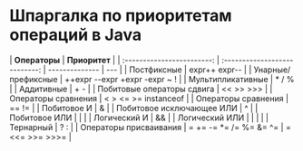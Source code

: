 # **Шпаргалка по приоритетам операций в Java**

|       **Операторы**        |         **Приоритет**         |
| :------------------------: | :---------------------------: | -------------- | --- |
|        Постфиксные         |         expr++ expr--         |
|     Унарные/префиксные     | ++expr --expr +expr -expr ~ ! |
|     Мультипликативные      |            \* / %             |
|         Аддитивные         |              + -              |
| Побитовые операторы сдвига |           << >> >>>           |
|    Операторы сравнения     |     < > <= >= instanceof      |
|    Операторы сравнения     |             == !=             |
|        Побитовое И         |               &               |
| Побитовое исключающее ИЛИ  |               ^               |
|       Побитовое ИЛИ        |                               |                |
|        Логический И        |              &&               |
|       Логический ИЛИ       |                               |                |     |
|         Тернарный          |              ? :              |
|   Операторы присваивания   |    = += -= \*= /= %= &= ^=    | = <<= >>= >>>= |
